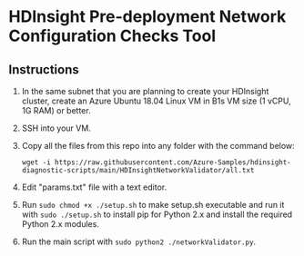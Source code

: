 # HDInsight Pre-deployment Network Configuration Checks Tool

## Instructions
1. In the same subnet that you are planning to create your HDInsight cluster, create an Azure Ubuntu 18.04 Linux VM in B1s VM size (1 vCPU, 1G RAM) or better.
2. SSH into your VM.
3. Copy all the files from this repo into any folder with the command below:

    `wget -i https://raw.githubusercontent.com/Azure-Samples/hdinsight-diagnostic-scripts/main/HDInsightNetworkValidator/all.txt`

4. Edit "params.txt" file with a text editor.
5. Run `sudo chmod +x ./setup.sh` to make setup.sh executable and run it with `sudo ./setup.sh` to install pip for Python 2.x and install the required Python 2.x modules.
6. Run the main script with `sudo python2 ./networkValidator.py`.
